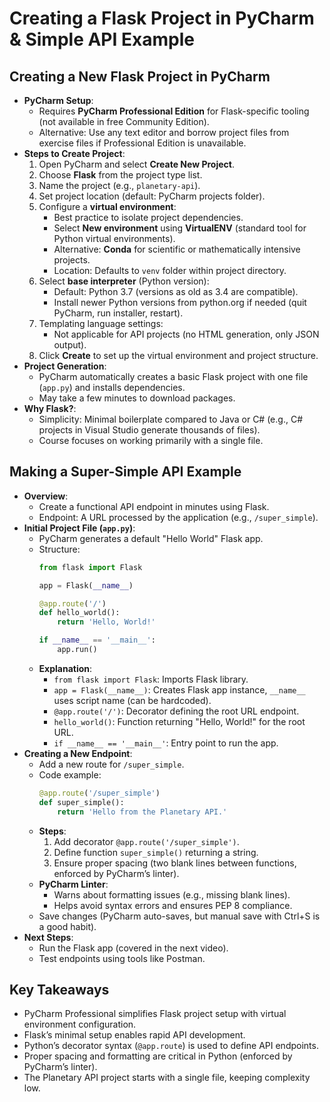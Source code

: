 
# Creating a Flask Project in PyCharm & Simple API Example

## Creating a New Flask Project in PyCharm
- **PyCharm Setup**:
  - Requires **PyCharm Professional Edition** for Flask-specific tooling (not available in free Community Edition).
  - Alternative: Use any text editor and borrow project files from exercise files if Professional Edition is unavailable.
- **Steps to Create Project**:
  1. Open PyCharm and select **Create New Project**.
  2. Choose **Flask** from the project type list.
  3. Name the project (e.g., `planetary-api`).
  4. Set project location (default: PyCharm projects folder).
  5. Configure a **virtual environment**:
     - Best practice to isolate project dependencies.
     - Select **New environment** using **VirtualENV** (standard tool for Python virtual environments).
     - Alternative: **Conda** for scientific or mathematically intensive projects.
     - Location: Defaults to `venv` folder within project directory.
  6. Select **base interpreter** (Python version):
     - Default: Python 3.7 (versions as old as 3.4 are compatible).
     - Install newer Python versions from python.org if needed (quit PyCharm, run installer, restart).
  7. Templating language settings:
     - Not applicable for API projects (no HTML generation, only JSON output).
  8. Click **Create** to set up the virtual environment and project structure.
- **Project Generation**:
  - PyCharm automatically creates a basic Flask project with one file (`app.py`) and installs dependencies.
  - May take a few minutes to download packages.
- **Why Flask?**:
  - Simplicity: Minimal boilerplate compared to Java or C# (e.g., C# projects in Visual Studio generate thousands of files).
  - Course focuses on working primarily with a single file.

## Making a Super-Simple API Example
- **Overview**:
  - Create a functional API endpoint in minutes using Flask.
  - Endpoint: A URL processed by the application (e.g., `/super_simple`).
- **Initial Project File (`app.py`)**:
  - PyCharm generates a default "Hello World" Flask app.
  - Structure:
    ```python
    from flask import Flask

    app = Flask(__name__)

    @app.route('/')
    def hello_world():
        return 'Hello, World!'

    if __name__ == '__main__':
        app.run()
    ```
  - **Explanation**:
    - `from flask import Flask`: Imports Flask library.
    - `app = Flask(__name__)`: Creates Flask app instance, `__name__` uses script name (can be hardcoded).
    - `@app.route('/')`: Decorator defining the root URL endpoint.
    - `hello_world()`: Function returning "Hello, World!" for the root URL.
    - `if __name__ == '__main__'`: Entry point to run the app.
- **Creating a New Endpoint**:
  - Add a new route for `/super_simple`.
  - Code example:
    ```python
    @app.route('/super_simple')
    def super_simple():
        return 'Hello from the Planetary API.'
    ```
  - **Steps**:
    1. Add decorator `@app.route('/super_simple')`.
    2. Define function `super_simple()` returning a string.
    3. Ensure proper spacing (two blank lines between functions, enforced by PyCharm’s linter).
  - **PyCharm Linter**:
    - Warns about formatting issues (e.g., missing blank lines).
    - Helps avoid syntax errors and ensures PEP 8 compliance.
  - Save changes (PyCharm auto-saves, but manual save with Ctrl+S is a good habit).
- **Next Steps**:
  - Run the Flask app (covered in the next video).
  - Test endpoints using tools like Postman.

## Key Takeaways
- PyCharm Professional simplifies Flask project setup with virtual environment configuration.
- Flask’s minimal setup enables rapid API development.
- Python’s decorator syntax (`@app.route`) is used to define API endpoints.
- Proper spacing and formatting are critical in Python (enforced by PyCharm’s linter).
- The Planetary API project starts with a single file, keeping complexity low.

